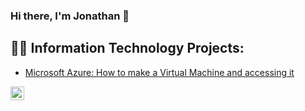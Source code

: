 ### Hi there, I'm Jonathan 👋

<h2>👨‍💻 Information Technology Projects:</h2>

  - [Microsoft Azure: How to make a Virtual Machine and accessing it](https://github.com/Jonathansen230/Microsoft-Azure)


[<img align="left" alt="Josh | LinkedIn" width="22px" src="https://cdn.jsdelivr.net/npm/simple-icons@v3/icons/linkedin.svg" />][linkedin]

[linkedin]: https://www.linkedin.com/in/jonathan-sen-26b823260
